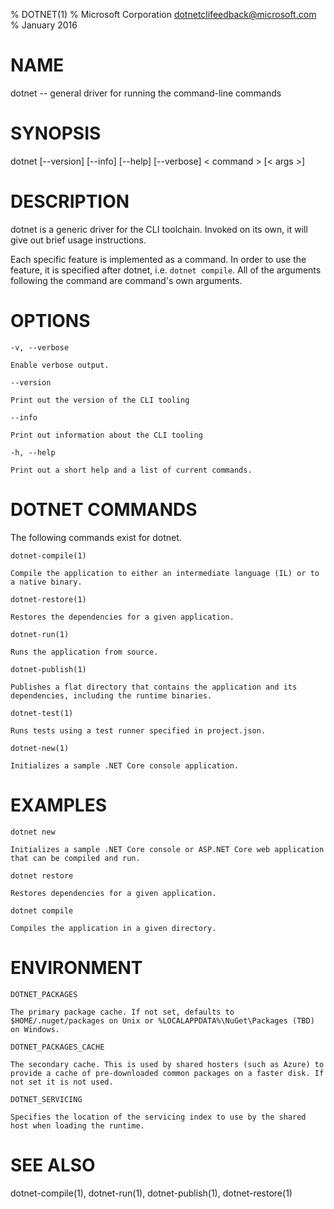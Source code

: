 % DOTNET(1)
% Microsoft Corporation dotnetclifeedback@microsoft.com
% January 2016

# NAME

dotnet -- general driver for running the command-line commands

# SYNOPSIS

dotnet [--version] [--info] [--help] [--verbose] < command > [< args >]

# DESCRIPTION
dotnet is a generic driver for the CLI toolchain. Invoked on its own, it will give out brief usage instructions. 

Each specific feature is implemented as a command. In order to use the feature, it is specified after dotnet, i.e. `dotnet compile`. All of the arguments following the command are command's own arguments.  


# OPTIONS
`-v, --verbose`

    Enable verbose output.

`--version`

    Print out the version of the CLI tooling

`--info`

    Print out information about the CLI tooling

`-h, --help`

    Print out a short help and a list of current commands. 

# DOTNET COMMANDS

The following commands exist for dotnet.

`dotnet-compile(1)`

    Compile the application to either an intermediate language (IL) or to a native binary. 

`dotnet-restore(1)`

    Restores the dependencies for a given application. 

`dotnet-run(1)`

    Runs the application from source.

`dotnet-publish(1)`

    Publishes a flat directory that contains the application and its dependencies, including the runtime binaries. 

`dotnet-test(1)`

    Runs tests using a test runner specified in project.json.

`dotnet-new(1)`

    Initializes a sample .NET Core console application. 

# EXAMPLES

`dotnet new`

    Initializes a sample .NET Core console or ASP.NET Core web application that can be compiled and run.

`dotnet restore`

    Restores dependencies for a given application. 

`dotnet compile`

    Compiles the application in a given directory. 

# ENVIRONMENT 

`DOTNET_PACKAGES`

    The primary package cache. If not set, defaults to $HOME/.nuget/packages on Unix or %LOCALAPPDATA%\NuGet\Packages (TBD) on Windows.

`DOTNET_PACKAGES_CACHE`

    The secondary cache. This is used by shared hosters (such as Azure) to provide a cache of pre-downloaded common packages on a faster disk. If not set it is not used.

`DOTNET_SERVICING`

    Specifies the location of the servicing index to use by the shared host when loading the runtime. 

# SEE ALSO
dotnet-compile(1), dotnet-run(1), dotnet-publish(1), dotnet-restore(1)
